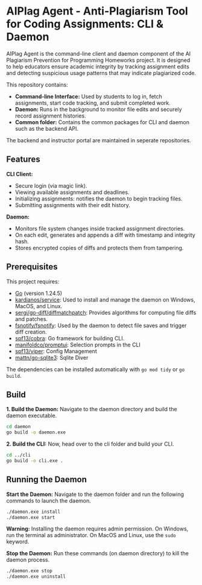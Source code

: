 # AIPlag Agent - Anti-Plagiarism Tool for Coding Assignments: CLI & Daemon

AIPlag Agent is the command-line client and daemon component 
of the AI Plagiarism Prevention for Programming Homeworks project.
It is designed to help educators ensure academic integrity by
tracking assignment edits and detecting suspicious usage patterns
that may indicate plagiarized code.

This repository contains:
- **Command-line Interface:** Used by students to log in, fetch assignments, start code tracking, and submit completed work.
- **Daemon:** Runs in the background to monitor file edits and securely record assignment histories.
- **Common folder:** Contains the common packages for CLI and daemon such as the backend API.

The backend and instructor portal are maintained in seperate repositories.

## Features

**CLI Client:**
- Secure login (via magic link).
- Viewing available assignments and deadlines.
- Initializing assignments: notifies the daemon to begin tracking files.
- Submitting assignments with their edit history.

**Daemon:**
- Monitors file system changes inside tracked assignment directories.
- On each edit, generates and appends a diff with timestamp and integrity hash.
- Stores encrypted copies of diffs and protects them from tampering.

## Prerequisites

This project requires:
- [Go](https://golang.org/doc/install) (version 1.24.5)
- [kardianos/service](https://github.com/kardianos/service):
  Used to install and manage the daemon on Windows, MacOS, and Linux.
- [sergi/go-diff/diffmatchpatch](https://github.com/sergi/go-diff):
  Provides algorithms for computing file diffs and patches.
- [fsnotify/fsnotify](https://github.com/fsnotify/fsnotify):
  Used by the daemon to detect file saves and trigger diff creation.
- [spf13/cobra](https://github.com/spf13/cobra):
  Go framework for building CLI.
- [manifoldco/promptui](https://github.com/manifoldco/promptui):
  Selection prompts in the CLI
- [spf13/viper](https://github.com/spf13/viper):
  Config Management
- [mattn/go-sqlite3](https://github.com/mattn/go-sqlite3):
  Sqlite Diver 

The dependencies can be installed automatically with ``` go mod tidy ``` or ``` go build ```.

## Build
   
**1. Build the Daemon:**
Navigate to the daemon directory and build the daemon executable.
      
   ```bash
   cd daemon
   go build -o daemon.exe
   ```
      
**2. Build the CLI:**
Now, head over to the cli folder and build your CLI.
      
   ```bash
   cd ../cli
   go build -o cli.exe .
   ```

## Running the Daemon

**Start the Daemon:**
Navigate to the daemon folder and run the following commands to launch the daemon.

```bash
./daemon.exe install
./daemon.exe start
```

**Warning:** Installing the daemon requires admin permission. On Windows, run the terminal as administrator. On MacOS and Linux, use the ```sudo``` keyword.

**Stop the Daemon:**
Run these commands (on daemon directory) to kill the daemon process.

```bash
./daemon.exe stop
./daemon.exe uninstall
```


